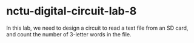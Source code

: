 # nctu-digital-circuit-lab-8
In this lab, we need to design a circuit to read a text file from an SD card, and count the number of 3-letter words in the file.
